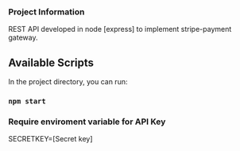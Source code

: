 
### Project Information 

REST API developed in node [express] to implement stripe-payment gateway.

## Available Scripts

In the project directory, you can run:

### `npm start`

### Require enviroment variable for API Key

SECRETKEY=[Secret key]